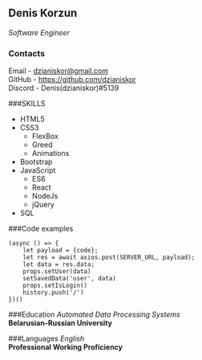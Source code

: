 ## Denis Korzun
*Software Engineer*

### Contacts
Email - dzianiskor@gmail.com\
GitHub - https://github.com/dzianiskor \
Discord - Denis(dzianiskor)#5139

###SKILLS
* HTML5
* CSS3
    * FlexBox
    * Greed
    * Animations
* Bootstrap
* JavaScript
    * ES6
    * React
    * NodeJs  
    * jQuery
* SQL

###Code examples
```
(async () => {
    let payload = {code};
    let res = await axios.post(SERVER_URL, payload);
    let data = res.data;
    props.setUser(data)
    setSavedData('user', data)
    props.setIsLogin()
    history.push('/')
})()
```
###Education
*Automated Data Processing Systems*\
**Belarusian-Russian University**

###Languages
*English*\
**Professional Working Proficiency**
